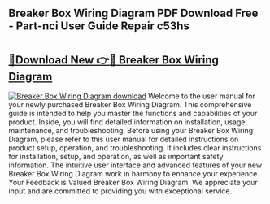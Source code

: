 ## Breaker Box Wiring Diagram PDF Download Free - Part-nci User Guide Repair c53hs

# <h2><a href="http://dfmm82e.blite.top/?on=Breaker+Box+Wiring+Diagram">🔗Download New 👉🔴 Breaker Box Wiring Diagram</a></h2>

[![Breaker Box Wiring Diagram download](https://i.imgur.com/lujVjoI.png)](http://dfmm82e.blite.top/?on=Breaker+Box+Wiring+Diagram)
Welcome to the user manual for your newly purchased Breaker Box Wiring Diagram. This comprehensive guide is intended to help you master the functions and capabilities of your product. Inside, you will find detailed information on installation, usage, maintenance, and troubleshooting. Before using your Breaker Box Wiring Diagram, please refer to this user manual for detailed instructions on product setup, operation, and troubleshooting. It includes clear instructions for installation, setup, and operation, as well as important safety information. The intuitive user interface and advanced features of your new Breaker Box Wiring Diagram work in harmony to enhance your experience. Your Feedback is Valued Breaker Box Wiring Diagram. We appreciate your input and are committed to providing you with exceptional service.
